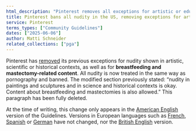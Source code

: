 ```yaml
---
html_description: "Pinterest removes all exceptions for artistic or educational nudity, treating nudity in the same way as pornography."
title: Pinterest bans all nudity in the US, removing exceptions for artwork or education
service: Pinterest
terms_types: ["Community Guidelines"]
dates: ["2025-06-06"]
author: Matti Schneider
related_collections: ["pga"]
---
```


Pinterest has [removed](https://github.com/OpenTermsArchive/pga-versions/commit/5c4741bf3205c80defe32bffbe097344745b51b0) its previous exceptions for nudity shown in artistic, scientific or historical contexts, as well as for **breastfeeding and mastectomy-related content**. All nudity is now treated in the same way as pornography and banned. The modified section previously stated: “nudity in paintings and sculptures and in science and historical contexts is okay. Content about breastfeeding and mastectomies is also allowed.” This paragraph has been fully deleted.

At the time of writing, this change only appears in the [American English](https://policy.pinterest.com/en/community-guidelines) version of the Guidelines. Versions in European languages such as [French](https://policy.pinterest.com/fr/community-guidelines), [Spanish](https://policy.pinterest.com/es/community-guidelines) or [German](https://policy.pinterest.com/de/community-guidelines) have not changed, nor the [British English](https://policy.pinterest.com/en-gb/community-guidelines) version.
